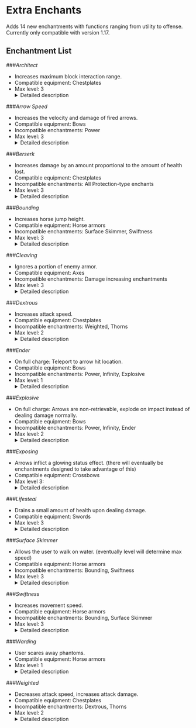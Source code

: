 # Extra Enchants

Adds 14 new enchantments with functions ranging from utility to offense. Currently only compatible with version 1.17.

## Enchantment List

###*Architect*
- Increases maximum block interaction range.
- Compatible equipment: Chestplates
- Max level: 3<details><summary>Detailed description</summary>+1.0 range per level. Only applies to block placement/destruction, not attacking.\
The effect scales infinitely.</details>

###*Arrow Speed*
- Increases the velocity and damage of fired arrows.
- Compatible equipment: Bows
- Incompatible enchantments: Power
- Max level: 3<details><summary>Detailed description</summary>Increases arrow velocity by 15% and adds 0.25 to the arrow's damage attribute per level. Roughly equivalent to Power at the same level.\
The effect scales infinitely, but levels beyond 4 may result in visual bugs and quirky arrow behavior.</details>

###*Berserk*
- Increases damage by an amount proportional to the amount of health lost.
- Compatible equipment: Chestplates
- Incompatible enchantments: All Protection-type enchants
- Max level: 3<details><summary>Detailed description</summary>
Extra damage is added directly. The precise formula for determining the amount of damage added is the following:\
(maxhealth-remhealth) * (lvl^2) / (2 \* lvl^2 + 4)\
This equates to about 16.7% of lost health at level 1, 33.3% of lost health at level 2, and 40.9% of lost health at level 3.\
The effect scales infinitely, and damage added approaches but never reaches 50% of lost health.</details>

###*Bounding*
- Increases horse jump height.
- Compatible equipment: Horse armors
- Incompatible enchantments: Surface Skimmer, Swiftness
- Max level: 3<details><summary>Detailed description</summary>Increases horse jump height by 10% per level.\
Effect technically scales infinitely, but horse jump mechanics have an upper limit for jump height.</details>

###*Cleaving*
- Ignores a portion of enemy armor.
- Compatible equipment: Axes
- Incompatible enchantments: Damage increasing enchantments
- Max level: 3<details><summary>Detailed description</summary>The amount of armor ignored scales with level, with diminishing returns. The precise formula for determining the percentage ignored is the following:\
lvl / (2 * lvl + 6)
This equates to 12.5% armor ignored at level 1, 20% armor ignored at level 2, and 25% armor ignored at level 3.\
Effect scales infinitely, and armor ignored approaches but never reaches 50%.</details>

###*Dextrous*
- Increases attack speed.
- Compatible equipment: Chestplates
- Incompatible enchantments: Weighted, Thorns
- Max level: 2<details><summary>Detailed description</summary>Increases attack speed by 10% per level.\
Effect scales infinitely.</details>

###*Ender*
- On full charge: Teleport to arrow hit location.
- Compatible equipment: Bows
- Incompatible enchantments: Power, Infinity, Explosive
- Max level: 1<details><summary>Detailed description</summary>Teleports the user to the arrow's location and inflicts the user with 2 fall damage if it hits the ground. If the arrow hits a mob, it will instead teleport the user to the mob and inflict 1 fall damage.\
Effect does not scale.</details>

###*Explosive*
- On full charge: Arrows are non-retrievable, explode on impact instead of dealing damage normally.
- Compatible equipment: Bows
- Incompatible enchantments: Power, Infinity, Ender
- Max level: 2<details><summary>Detailed description</summary>The resultant explosion has a power of lvl / 2 + 0.5, if the arrow hits the ground. The explosion power will match the level on direct hits. Power is unconditionally halved during the vulnerable part of the dragon's perching phase. None of the explosions deal block damage. (This will eventually be configurable)\
The effect scales infinitely. At higher levels, due to explosion mechanics, it is possible to trap the Ender Dragon in an infinite loop during its perching phase.</details>

###*Exposing*
- Arrows inflict a glowing status effect. (there will eventually be enchantments designed to take advantage of this)
- Compatible equipment: Crossbows
- Max level 3: <details><summary>Detailed description</summary>Inflicts 40 extra ticks, or 2 seconds, of Glowing 20 (no particle) per tick.\
The effect scales infinitely.</details>

###*Lifesteal*
- Drains a small amount of health upon dealing damage.
- Compatible equipment: Swords
- Max level: 3<details><summary>Detailed description</summary>Heals 4% of damage dealt per level. Heal amount has an absolute cap of 3. On kill, directly heals (level) health.\
The healing factor scales infinitely, but is hardcapped at 3 health.</details>

###*Surface Skimmer*
- Allows the user to walk on water. (eventually level will determine max speed)
- Compatible equipment: Horse armors
- Incompatible enchantments: Bounding, Swiftness
- Max level: 3<details><summary>Detailed description</summary>Horses with this equipped will always float in and eventually stand on top of water.\
The effect does not scale. (yet)</details>

###*Swiftness*
- Increases movement speed.
- Compatible equipment: Horse armors
- Incompatible enchantments: Bounding, Surface Skimmer
- Max level: 3<details><summary>Detailed description</summary>Increases horse speed by 10% per level.\
The effect scales infinitely.</details>

###*Warding*
- User scares away phantoms.
- Compatible equipment: Horse armors
- Max level: 1<details><summary>Detailed description</summary>Prevents phantoms from swooping/attacking similar to cats, with a smaller area of effect.\
The effect does not scale.</details>

###*Weighted*
- Decreases attack speed, increases attack damage.
- Compatible equipment: Chestplates
- Incompatible enchantments: Dextrous, Thorns
- Max level: 2<details><summary>Detailed description</summary>+20% damage, -15% attack speed per level.\
Effect scales infinitely.</details>